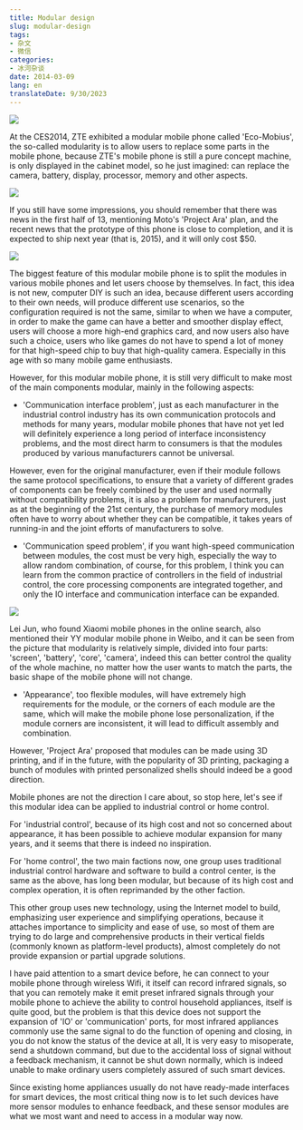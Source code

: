 ```yaml
---
title: Modular design
slug: modular-design
tags:
- 杂文
- 微信
categories:
- 冰河杂谈
date: 2014-03-09
lang: en
translateDate: 9/30/2023
---
```

![](modular-design/2-ara1.jpg)

At the CES2014, ZTE exhibited a modular mobile phone called 'Eco-Mobius', the so-called modularity is to allow users to replace some parts in the mobile phone, because ZTE's mobile phone is still a pure concept machine, is only displayed in the cabinet model, so he just imagined: can replace the camera, battery, display, processor, memory and other aspects.

![](modular-design/2-zte.jpg)

If you still have some impressions, you should remember that there was news in the first half of 13, mentioning Moto's 'Project Ara' plan, and the recent news that the prototype of this phone is close to completion, and it is expected to ship next year (that is, 2015), and it will only cost $50.

![](modular-design/2-ara2.jpg)

The biggest feature of this modular mobile phone is to split the modules in various mobile phones and let users choose by themselves. In fact, this idea is not new, computer DIY is such an idea, because different users according to their own needs, will produce different use scenarios, so the configuration required is not the same, similar to when we have a computer, in order to make the game can have a better and smoother display effect, users will choose a more high-end graphics card, and now users also have such a choice, users who like games do not have to spend a lot of money for that high-speed chip to buy that high-quality camera. Especially in this age with so many mobile game enthusiasts.

However, for this modular mobile phone, it is still very difficult to make most of the main components modular, mainly in the following aspects:

* 'Communication interface problem', just as each manufacturer in the industrial control industry has its own communication protocols and methods for many years, modular mobile phones that have not yet led will definitely experience a long period of interface inconsistency problems, and the most direct harm to consumers is that the modules produced by various manufacturers cannot be universal.

However, even for the original manufacturer, even if their module follows the same protocol specifications, to ensure that a variety of different grades of components can be freely combined by the user and used normally without compatibility problems, it is also a problem for manufacturers, just as at the beginning of the 21st century, the purchase of memory modules often have to worry about whether they can be compatible, it takes years of running-in and the joint efforts of manufacturers to solve.

* 'Communication speed problem', if you want high-speed communication between modules, the cost must be very high, especially the way to allow random combination, of course, for this problem, I think you can learn from the common practice of controllers in the field of industrial control, the core processing components are integrated together, and only the IO interface and communication interface can be expanded.

![](modular-design/2-xiaomi.jpg)

Lei Jun, who found Xiaomi mobile phones in the online search, also mentioned their YY modular mobile phone in Weibo, and it can be seen from the picture that modularity is relatively simple, divided into four parts: 'screen', 'battery', 'core', 'camera', indeed this can better control the quality of the whole machine, no matter how the user wants to match the parts, the basic shape of the mobile phone will not change.

* 'Appearance', too flexible modules, will have extremely high requirements for the module, or the corners of each module are the same, which will make the mobile phone lose personalization, if the module corners are inconsistent, it will lead to difficult assembly and combination.

However, 'Project Ara' proposed that modules can be made using 3D printing, and if in the future, with the popularity of 3D printing, packaging a bunch of modules with printed personalized shells should indeed be a good direction.

Mobile phones are not the direction I care about, so stop here, let's see if this modular idea can be applied to industrial control or home control.

For 'industrial control', because of its high cost and not so concerned about appearance, it has been possible to achieve modular expansion for many years, and it seems that there is indeed no inspiration.

For 'home control', the two main factions now, one group uses traditional industrial control hardware and software to build a control center, is the same as the above, has long been modular, but because of its high cost and complex operation, it is often reprimanded by the other faction.

This other group uses new technology, using the Internet model to build, emphasizing user experience and simplifying operations, because it attaches importance to simplicity and ease of use, so most of them are trying to do large and comprehensive products in their vertical fields (commonly known as platform-level products), almost completely do not provide expansion or partial upgrade solutions.

I have paid attention to a smart device before, he can connect to your mobile phone through wireless Wifi, it itself can record infrared signals, so that you can remotely make it emit preset infrared signals through your mobile phone to achieve the ability to control household appliances, itself is quite good, but the problem is that this device does not support the expansion of 'IO' or 'communication' ports, for most infrared appliances commonly use the same signal to do the function of opening and closing, in you do not know the status of the device at all, It is very easy to misoperate, send a shutdown command, but due to the accidental loss of signal without a feedback mechanism, it cannot be shut down normally, which is indeed unable to make ordinary users completely assured of such smart devices.

Since existing home appliances usually do not have ready-made interfaces for smart devices, the most critical thing now is to let such devices have more sensor modules to enhance feedback, and these sensor modules are what we most want and need to access in a modular way now.
